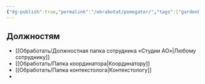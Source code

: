 ```yaml
---
{"dg-publish":true,"permalink":"/obrabotat/pomogator/","tags":["gardenEntry"]}
---
```


## Должностям
- [[Обработать/Должностная папка сотрудника «Студии АО»\|Любому сотруднику]] 
- [[Обработать/Папка координатора\|Координатору]]
- [[Обработать/Папка контекстолога\|Контекстологу]]
- 
